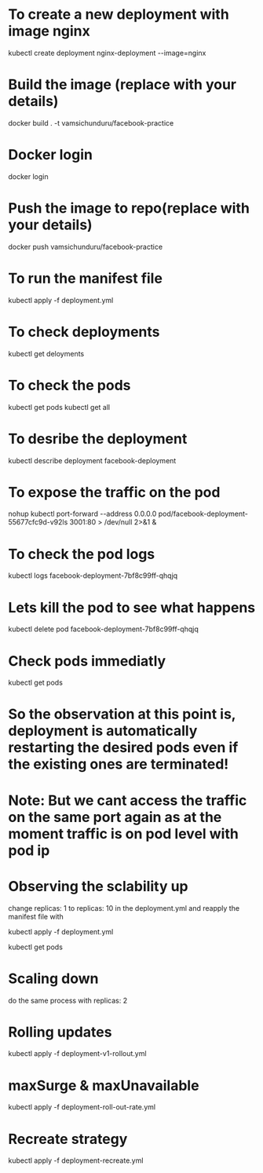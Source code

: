 # To create a new deployment with image nginx
kubectl create deployment nginx-deployment --image=nginx

# Build the image (replace with your details)
docker build . -t vamsichunduru/facebook-practice

# Docker login
docker login

# Push the image to repo(replace with your details)
docker push vamsichunduru/facebook-practice

# To run the manifest file
kubectl apply -f deployment.yml

# To check deployments
kubectl get deloyments

# To check the pods
kubectl get pods
kubectl get all
# To desribe the deployment
kubectl describe deployment facebook-deployment

# To expose the traffic on the pod
nohup kubectl port-forward --address 0.0.0.0 pod/facebook-deployment-55677cfc9d-v92ls 3001:80 > /dev/null 2>&1 &

# To check the pod logs
kubectl logs facebook-deployment-7bf8c99ff-qhqjq

# Lets kill the pod to see what happens
kubectl delete pod facebook-deployment-7bf8c99ff-qhqjq

# Check pods immediatly
kubectl get pods

# So the observation at this point is, deployment is automatically restarting the desired pods even if the existing ones are terminated!

# Note: But we cant access the traffic on the same port again as at the moment traffic is on pod level with pod ip

# Observing the sclability up
change  replicas: 1 to   replicas: 10 in the deployment.yml and reapply the manifest file with 

kubectl apply -f deployment.yml

kubectl get pods

# Scaling down 
do the same process with replicas: 2

# Rolling updates
kubectl apply -f deployment-v1-rollout.yml

# maxSurge & maxUnavailable
kubectl apply -f deployment-roll-out-rate.yml

# Recreate strategy
kubectl apply -f deployment-recreate.yml